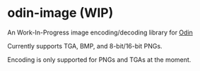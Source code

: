 # odin-image (WIP)

An Work-In-Progress image encoding/decoding library for [Odin](https://github.com/odin-lang/odin)

Currently supports TGA, BMP, and 8-bit/16-bit PNGs.

Encoding is only supported for PNGs and TGAs at the moment.
